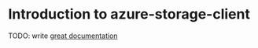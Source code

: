 # Introduction to azure-storage-client

TODO: write [great documentation](http://jacobian.org/writing/what-to-write/)
